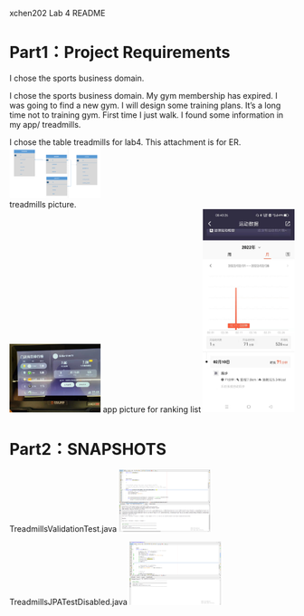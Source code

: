 xchen202 Lab 4 README  


<h1>Part1：Project Requirements  </h1>



I chose the sports business domain.


I chose the sports business domain.
My gym membership has expired. I was going to find a new gym.
I will design some training plans.
It’s a long time not to training gym. First time I just walk. I found some information in my app/ treadmills.


I chose the table treadmills for lab4. This attachment is for ER.    
<img width="32%" src="doc/lab4/er.png"/>  
treadmills picture.  
<img width="32%" src="doc/lab4/treadmills.jpg"/>
app picture for ranking list
<img width="32%" src="doc/lab4/treadmills_log.jpg"/>  



<h1>Part2：SNAPSHOTS  </h1>


TreadmillsValidationTest.java
<img width="32%" src="doc/lab4/test1.png"/>  



TreadmillsJPATestDisabled.java
<img width="32%" src="doc/lab4/test2.png"/>


